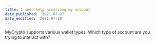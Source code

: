 ```yaml
---
title: I need help accessing my account
date_published: '2021-07-07'
date_modified: '2021-07-28'
---
```


MyCrypto supports various wallet types. Which type of account are you trying to interact with?
